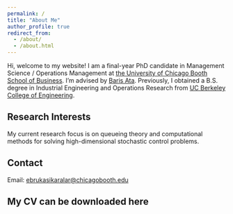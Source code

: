```yaml
---
permalink: /
title: "About Me"
author_profile: true
redirect_from: 
  - /about/
  - /about.html
---
```


Hi, welcome to my website! I am a final-year PhD candidate in Management Science / Operations Management at [the University of Chicago Booth School of Business](https://www.chicagobooth.edu/). I’m advised by [Baris Ata](https://www.chicagobooth.edu/faculty/directory/a/baris-ata). Previously, I obtained a B.S. degree in Industrial Engineering and Operations Research from [UC Berkeley College of Engineering](https://ieor.berkeley.edu/).


Research Interests
------------------
My current research focus is on queueing theory and computational methods for solving high-dimensional stochastic control problems.

Contact
------------------
Email: ebrukasikaralar@chicagobooth.edu


My CV can be downloaded here
---
